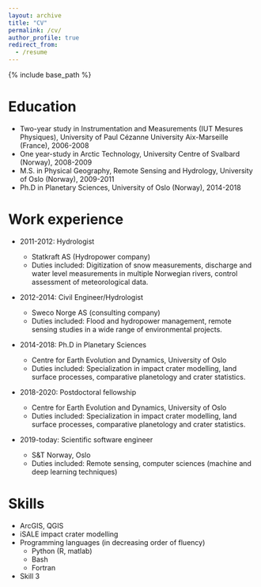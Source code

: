 ```yaml
---
layout: archive
title: "CV"
permalink: /cv/
author_profile: true
redirect_from:
  - /resume
---
```


{% include base_path %}

Education
======
* Two-year study in Instrumentation and Measurements (IUT Mesures Physiques), University of Paul Cézanne University 
  Aix-Marseille (France), 2006-2008 
* One year-study in Arctic Technology, University Centre of Svalbard (Norway), 2008-2009
* M.S. in Physical Geography, Remote Sensing and Hydrology, University of Oslo (Norway), 2009-2011
* Ph.D in Planetary Sciences, University of Oslo (Norway), 2014-2018

Work experience
======
* 2011-2012: Hydrologist
  * Statkraft AS (Hydropower company)
  * Duties included: Digitization of snow measurements, discharge and water level measurements in multiple Norwegian 
    rivers, control assessment of meteorological data.

* 2012-2014: Civil Engineer/Hydrologist
  * Sweco Norge AS (consulting company)
  * Duties included: Flood and hydropower management, remote sensing studies in a wide range of environmental projects.
    
* 2014-2018: Ph.D in Planetary Sciences
  * Centre for Earth Evolution and Dynamics, University of Oslo
  * Duties included: Specialization in impact crater modelling, land surface processes, comparative planetology and 
    crater statistics.
    
* 2018-2020: Postdoctoral fellowship
  * Centre for Earth Evolution and Dynamics, University of Oslo
  * Duties included: Specialization in impact crater modelling, land surface processes, comparative planetology and 
    crater statistics.
    
* 2019-today: Scientific software engineer
  * S&T Norway, Oslo
  * Duties included: Remote sensing, computer sciences (machine and deep learning techniques)
    
Skills
======
* ArcGIS, QGIS
* iSALE impact crater modelling
* Programming languages (in decreasing order of fluency)
  * Python (R, matlab)
  * Bash
  * Fortran
* Skill 3

